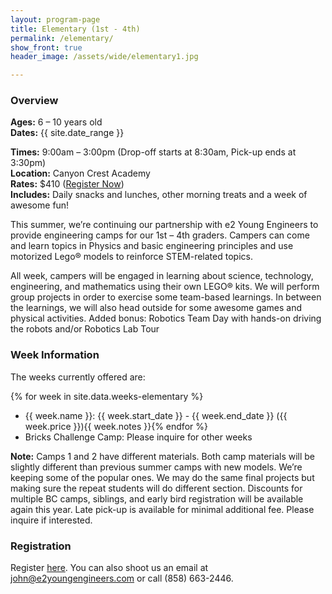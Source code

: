 ```yaml
---
layout: program-page
title: Elementary (1st - 4th)
permalink: /elementary/
show_front: true
header_image: /assets/wide/elementary1.jpg

---
```


### Overview
**Ages:** 6 – 10 years old  
**Dates:** {{ site.date_range }}

**Times:** 9:00am – 3:00pm (Drop-off starts at 8:30am, Pick-up ends at 3:30pm)  
**Location:** Canyon Crest Academy  
**Rates:** $410 ([Register Now](http://www.sandiegonc.e2youngengineers.com/enrolment/))  
**Includes:** Daily snacks and lunches, other morning treats and a week of awesome fun!

This summer, we’re continuing our partnership with e2 Young Engineers to provide engineering camps for our 1st – 4th graders. Campers can come and learn topics in Physics and basic engineering principles and use motorized Lego® models to reinforce STEM-related topics.  

All week, campers will be engaged in learning about science, technology, engineering, and mathematics using their own LEGO® kits. We will perform group projects in order to exercise some team-based learnings.  In between the learnings, we will also head outside for some awesome games and physical activities.  Added bonus: Robotics Team Day with hands-on driving the robots and/or Robotics Lab Tour   
  
### Week Information
The weeks currently offered are:

{% for week in site.data.weeks-elementary %}
- {{ week.name }}: {{ week.start_date }} - {{ week.end_date }} ({{ week.price }}){{ week.notes }}{% endfor %}
- Bricks Challenge Camp: Please inquire for other weeks

**Note:** Camps 1 and 2 have different materials. Both camp materials will be slightly different than previous summer camps with new models.  We’re keeping some of the popular ones.  We may do the same final projects but making sure the repeat students will do different section.  Discounts for multiple BC camps, siblings, and early bird registration will be available again this year.  Late pick-up is available for minimal additional fee. Please inquire if interested.

### Registration
Register [here](http://www.sandiegonc.e2youngengineers.com/enrolment/). You can also shoot us an email at [john@e2youngengineers.com](mailto:john@e2youngengineers.com) or call (858) 663-2446.
